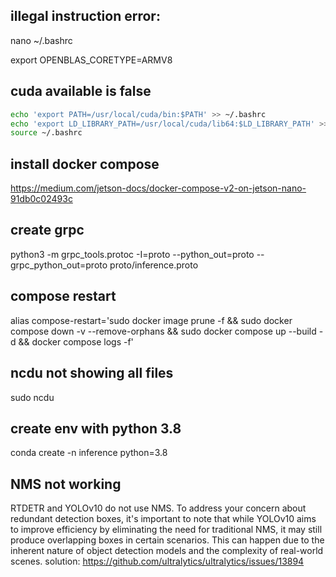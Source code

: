 
## illegal instruction error: 

nano ~/.bashrc

export OPENBLAS_CORETYPE=ARMV8

## cuda available is false
```bash
echo 'export PATH=/usr/local/cuda/bin:$PATH' >> ~/.bashrc
echo 'export LD_LIBRARY_PATH=/usr/local/cuda/lib64:$LD_LIBRARY_PATH' >> ~/.bashrc
source ~/.bashrc
```

## install docker compose

https://medium.com/jetson-docs/docker-compose-v2-on-jetson-nano-91db0c02493c


## create grpc

python3 -m grpc_tools.protoc -I=proto --python_out=proto --grpc_python_out=proto proto/inference.proto

## compose restart

alias compose-restart='sudo docker image prune -f && sudo docker compose down -v --remove-orphans && sudo docker compose up --build -d && docker compose logs -f'

## ncdu not showing all files

sudo ncdu

## create env with python 3.8

conda create -n inference python=3.8

## NMS not working

RTDETR and YOLOv10 do not use NMS.
To address your concern about redundant detection boxes, it's important to note that while YOLOv10 aims to improve efficiency by eliminating the need for traditional NMS, it may still produce overlapping boxes in certain scenarios. This can happen due to the inherent nature of object detection models and the complexity of real-world scenes.
solution:
https://github.com/ultralytics/ultralytics/issues/13894